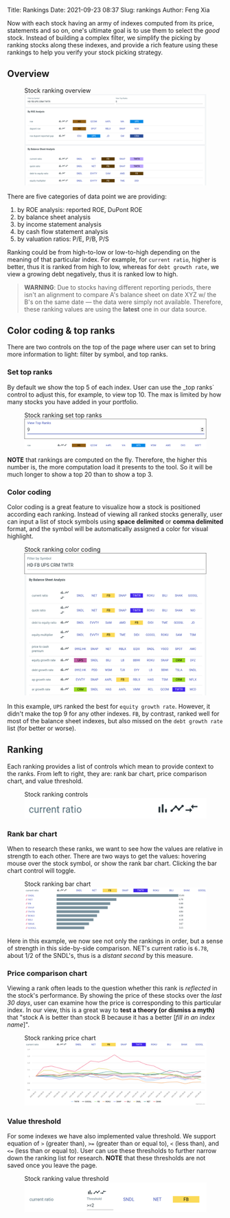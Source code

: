 Title: Rankings
Date: 2021-09-23 08:37
Slug: rankings
Author: Feng Xia

Now with each stock having an army of indexes computed from its price,
statements and so on, one's ultimate goal is to use them to select the
_good_ stock. Instead of building a complex filter, we simplify the
picking by ranking stocks along these indexes, and provide a rich
feature using these rankings to help you verify your stock picking
strategy.

## Overview

<figure class="col s12">
    <figcaption>Stock ranking overview</figcaption>
    <img src="images/stock%20ranking.png"/>
</figure>

There are five categories of data point we are providing:

1. by ROE analysis: reported ROE, DuPont ROE
2. by balance sheet analysis
3. by income statement analysis
4. by cash flow statement analysis
5. by valuation ratios: P/E, P/B, P/S

Ranking could be from high-to-low or low-to-high depending on the
meaning of that particular index. For example, for `current ratio`,
higher is better, thus it is ranked from high to low, whereas for
`debt growth rate`, we view a growing debt negatively, thus it is
ranked low to high.

> **WARNING**: Due to stocks having different reporting periods, there
> isn't an alignment to compare A's balance sheet on date XYZ w/ the B's
> on the same date &mdash; the data were simply not
> available. Therefore, these ranking values are using the **latest**
> one in our data source.
>

## Color coding & top ranks

There are two controls on the top of the page where user can set to
bring more information to light: filter by symbol, and top ranks.

### Set top ranks

By default we show the top 5 of each index. User can use the _top
ranks` control to adjust this, for example, to view top 10. The max is
limited by how many stocks you have added in your portfolio.

<figure class="col s12">
    <figcaption>Stock ranking set top ranks</figcaption>
    <img src="images/stock%20ranking%20set%20top%20ranks%20control.png"/>
    <img src="images/stock%20ranking%20set%20top%20ranks.png"/>
</figure>

**NOTE** that rankings are computed on the fly. Therefore, the higher
this number is, the more computation load it presents to the tool. So
it will be much longer to show a top 20 than to show a top 3.

### Color coding

Color coding is a great feature to visualize how a stock is positioned
according each ranking. Instead of viewing all ranked stocks
generally, user can input a list of stock symbols using **space
delimited** or **comma delimited** format, and the symbol will be
automatically assigned a color for visual highlight.

<figure class="col s12">
    <figcaption>Stock ranking color coding</figcaption>
    <img src="images/stock%20ranking%20color%20coding%20control.png"/>
    <img src="images/stock%20ranking%20color%20coding.png"/>
</figure>

In this example, `UPS` ranked the best for `equity growth
rate`. However, it didn't make the top 9 for any other indexes. `FB`,
by contrast, ranked well for most of the balance sheet indexes, but
also missed on the `debt growth rate` list (for better or worse).

## Ranking

Each ranking provides a list of controls which mean to provide
context to the ranks. From left to right, they are: rank bar chart,
price comparison chart, and value threshold.

<figure class="col s12">
    <figcaption>Stock ranking controls</figcaption>
    <img src="images/stock%20ranking%20controls.png"/>
</figure>

### Rank bar chart

When to research these ranks, we want to see how the values are
relative in strength to each other. There are two ways to get the
values: hovering mouse over the stock symbol, or show the rank bar
chart. Clicking the bar chart control will toggle.

<figure class="col s12">
    <figcaption>Stock ranking bar chart</figcaption>
    <img src="images/stock%20ranking%20bar%20chart.png"/>
</figure>

Here in this example, we now see not only the rankings in order, but a
sense of strength in this side-by-side comparison. NET's current
ratio is `6.78`, about 1/2 of the SNDL's, thus is a _distant second_
by this measure.

### Price comparison chart

Viewing a rank often leads to the question whether this rank is
_reflected_ in the stock's performance. By showing the price of these
stocks over the _last 30 days_, user can examine how the price is
corresponding to this particular index. In our view, this is a great
way to **test a theory (or dismiss a myth)** that "stock A is better than
stock B because it has a better [_fill in an index name_]".

<figure class="col s12">
    <figcaption>Stock ranking price chart</figcaption>
    <img src="images/stock%20ranking%20price%20chart.png"/>
</figure>

### Value threshold

For some indexes we have also implemented value threshold. We support
equation of `>` (greater than), `>=` (greater than or equal to), `<`
(less than), and `<=` (less than or equal to). User can use these
thresholds to further narrow down the ranking list for
research. **NOTE** that these thresholds are not saved once you leave
the page.

<figure class="col s12">
    <figcaption>Stock ranking value threshold</figcaption>
    <img src="images/stock%20ranking%20value%20threshold.png"/>
</figure>
